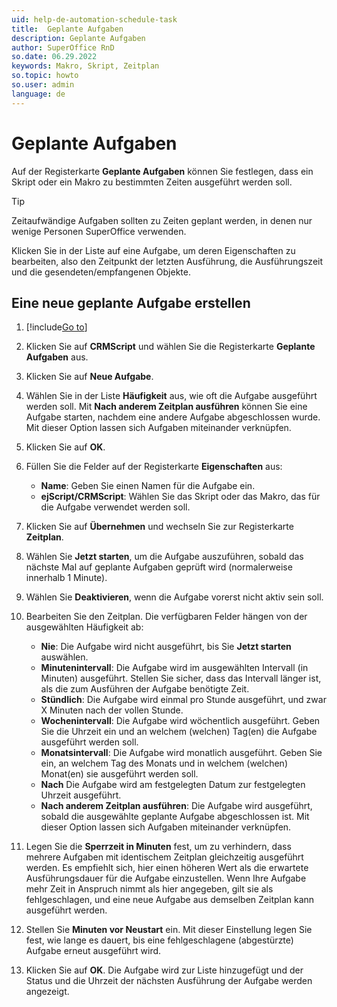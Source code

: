 ```yaml
---
uid: help-de-automation-schedule-task
title:  Geplante Aufgaben
description: Geplante Aufgaben
author: SuperOffice RnD
so.date: 06.29.2022
keywords: Makro, Skript, Zeitplan
so.topic: howto
so.user: admin
language: de
---
```


# Geplante Aufgaben

Auf der Registerkarte **Geplante Aufgaben** können Sie festlegen, dass ein Skript oder ein Makro zu bestimmten Zeiten ausgeführt werden soll.

> [!TIP]
> Zeitaufwändige Aufgaben sollten zu Zeiten geplant werden, in denen nur wenige Personen SuperOffice verwenden.

Klicken Sie in der Liste auf eine Aufgabe, um deren Eigenschaften zu bearbeiten, also den Zeitpunkt der letzten Ausführung, die Ausführungszeit und die gesendeten/empfangenen Objekte.

## Eine neue geplante Aufgabe erstellen

1. [!include[Go to](../../../learn/includes/goto-sm.md)]

1. Klicken Sie auf **CRMScript** und wählen Sie die Registerkarte **Geplante Aufgaben** aus.

1. Klicken Sie auf **Neue Aufgabe**.

1. Wählen Sie in der Liste **Häufigkeit** aus, wie oft die Aufgabe ausgeführt werden soll. Mit **Nach anderem Zeitplan ausführen** können Sie eine Aufgabe starten, nachdem eine andere Aufgabe abgeschlossen wurde. Mit dieser Option lassen sich Aufgaben miteinander verknüpfen.

1. Klicken Sie auf **OK**.

1. Füllen Sie die Felder auf der Registerkarte **Eigenschaften** aus:
    * **Name**: Geben Sie einen Namen für die Aufgabe ein.
    * **ejScript/CRMScript**: Wählen Sie das Skript oder das Makro, das für die Aufgabe verwendet werden soll.

1. Klicken Sie auf **Übernehmen** und wechseln Sie zur Registerkarte **Zeitplan**.

1. Wählen Sie **Jetzt starten**, um die Aufgabe auszuführen, sobald das nächste Mal auf geplante Aufgaben geprüft wird (normalerweise innerhalb 1 Minute).

1. Wählen Sie **Deaktivieren**, wenn die Aufgabe vorerst nicht aktiv sein soll.

1. Bearbeiten Sie den Zeitplan. Die verfügbaren Felder hängen von der ausgewählten Häufigkeit ab:

    * **Nie**: Die Aufgabe wird nicht ausgeführt, bis Sie **Jetzt starten** auswählen.
    * **Minutenintervall**: Die Aufgabe wird im ausgewählten Intervall (in Minuten) ausgeführt. Stellen Sie sicher, dass das Intervall länger ist, als die zum Ausführen der Aufgabe benötigte Zeit.
    * **Stündlich**: Die Aufgabe wird einmal pro Stunde ausgeführt, und zwar X Minuten nach der vollen Stunde.
    * **Wochenintervall**: Die Aufgabe wird wöchentlich ausgeführt. Geben Sie die Uhrzeit ein und an welchem (welchen) Tag(en) die Aufgabe ausgeführt werden soll.
    * **Monatsintervall**: Die Aufgabe wird monatlich ausgeführt. Geben Sie ein, an welchem Tag des Monats und in welchem (welchen) Monat(en) sie ausgeführt werden soll.
    * **Nach** Die Aufgabe wird am festgelegten Datum zur festgelegten Uhrzeit ausgeführt.
    * **Nach anderem Zeitplan ausführen**: Die Aufgabe wird ausgeführt, sobald die ausgewählte geplante Aufgabe abgeschlossen ist. Mit dieser Option lassen sich Aufgaben miteinander verknüpfen.

1. Legen Sie die **Sperrzeit in Minuten** fest, um zu verhindern, dass mehrere Aufgaben mit identischem Zeitplan gleichzeitig ausgeführt werden. Es empfiehlt sich, hier einen höheren Wert als die erwartete Ausführungsdauer für die Aufgabe einzustellen. Wenn Ihre Aufgabe mehr Zeit in Anspruch nimmt als hier angegeben, gilt sie als fehlgeschlagen, und eine neue Aufgabe aus demselben Zeitplan kann ausgeführt werden.

1. Stellen Sie **Minuten vor Neustart** ein. Mit dieser Einstellung legen Sie fest, wie lange es dauert, bis eine fehlgeschlagene (abgestürzte) Aufgabe erneut ausgeführt wird.

1. Klicken Sie auf **OK**. Die Aufgabe wird zur Liste hinzugefügt und der Status und die Uhrzeit der nächsten Ausführung der Aufgabe werden angezeigt.
